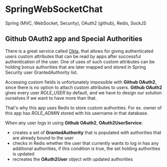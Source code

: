 # SpringWebSocketChat
Spring (MVC, WebSocket, Security), OAuth2 (github), Redis, SockJS

## Github OAuth2 app and Special Authorities

There is a great service called [Okta](https://www.okta.com/), that allows for giving authenticated users custom attributes that can be read by apps after successful authentication of the user.
One of uses of such custom attributes can be holding bonus authorities that are later mapped and stored in Spring Security user GrantedAuthority list.

Accessing custom fields is unfortunately impossible with **Github OAuth2**, since there is no option to attach custom attributes to users.
**Github OAuth2** gives every user *ROLE_USER* by default, and we have to design our solution ourselves if we want to have more than that.

That's why this app uses Redis to store custom authorities. For ex. owner of this app has *ROLE_ADMIN* stored with his username in that database.

When any user logs in using **Github OAuth2**, **OAuth2UserService**:
* creates a set of **GrantedAuthority** that is populated with authorities that are already bound to the user
* checks in Redis whether the user that currently wants to log in has any additional authorities, if this condition is true, the set holding authorities is updated
* recreates the **OAuth2User** object with updated authorities


